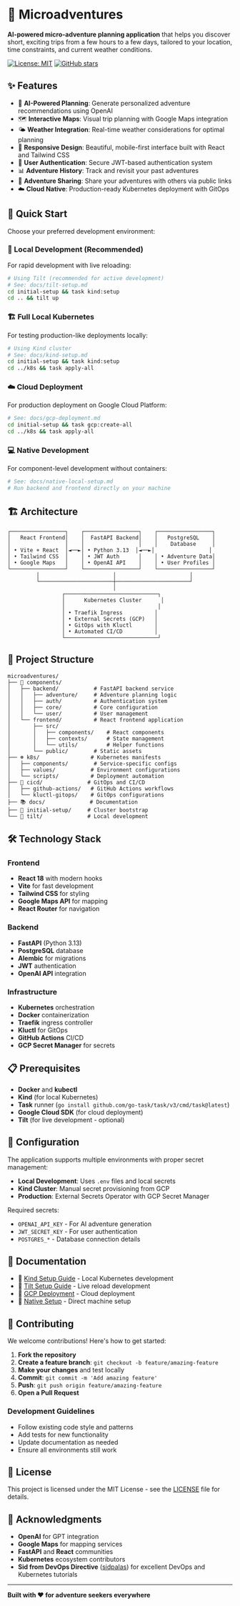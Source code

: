 # 🚀 Microadventures

**AI-powered micro-adventure planning application** that helps you discover short, exciting trips from a few hours to a few days, tailored to your location, time constraints, and current weather conditions.

[![License: MIT](https://img.shields.io/badge/License-MIT-yellow.svg)](https://opensource.org/licenses/MIT)
[![GitHub stars](https://img.shields.io/github/stars/hedlaron/microadventures)](https://github.com/hedlaron/microadventures/stargazers)

## ✨ Features

- 🤖 **AI-Powered Planning**: Generate personalized adventure recommendations using OpenAI
- 🗺️ **Interactive Maps**: Visual trip planning with Google Maps integration
- 🌤️ **Weather Integration**: Real-time weather considerations for optimal planning
- 📱 **Responsive Design**: Beautiful, mobile-first interface built with React and Tailwind CSS
- 👤 **User Authentication**: Secure JWT-based authentication system
- 📊 **Adventure History**: Track and revisit your past adventures
- 🔗 **Adventure Sharing**: Share your adventures with others via public links
- ☁️ **Cloud Native**: Production-ready Kubernetes deployment with GitOps

## 🚀 Quick Start

Choose your preferred development environment:

### 🐳 Local Development (Recommended)
For rapid development with live reloading:
```bash
# Using Tilt (recommended for active development)
# See: docs/tilt-setup.md
cd initial-setup && task kind:setup
cd .. && tilt up
```

### 🏗️ Full Local Kubernetes
For testing production-like deployments locally:
```bash
# Using Kind cluster
# See: docs/kind-setup.md
cd initial-setup && task kind:setup
cd ../k8s && task apply-all
```

### ☁️ Cloud Deployment
For production deployment on Google Cloud Platform:
```bash
# See: docs/gcp-deployment.md
cd initial-setup && task gcp:create-all
cd ../k8s && task apply-all
```

### 💻 Native Development
For component-level development without containers:
```bash
# See: docs/native-local-setup.md
# Run backend and frontend directly on your machine
```

## 🏗️ Architecture

```
┌─────────────────┐    ┌─────────────────┐    ┌─────────────────┐
│   React Frontend│    │  FastAPI Backend│    │   PostgreSQL    │
│                 │    │                 │    │    Database     │
│ • Vite + React  │◄──►│ • Python 3.13  │◄──►│                 │
│ • Tailwind CSS  │    │ • JWT Auth      │    │ • Adventure Data│
│ • Google Maps   │    │ • OpenAI API    │    │ • User Profiles │
└─────────────────┘    └─────────────────┘    └─────────────────┘
         │                       │                       │
         └───────────────────────┼───────────────────────┘
                                 │
                 ┌─────────────────────────────┐
                 │      Kubernetes Cluster      │
                 │                             │
                 │ • Traefik Ingress          │
                 │ • External Secrets (GCP)   │
                 │ • GitOps with Kluctl       │
                 │ • Automated CI/CD          │
                 └─────────────────────────────┘
```

## 📁 Project Structure

```
microadventures/
├── 📱 components/
│   ├── backend/           # FastAPI backend service
│   │   ├── adventure/     # Adventure planning logic
│   │   ├── auth/          # Authentication system
│   │   ├── core/          # Core configuration
│   │   └── user/          # User management
│   └── frontend/          # React frontend application
│       ├── src/
│       │   ├── components/    # React components
│       │   ├── contexts/      # State management
│       │   └── utils/         # Helper functions
│       └── public/        # Static assets
├── ☸️ k8s/                # Kubernetes manifests
│   ├── components/        # Service-specific configs
│   ├── values/           # Environment configurations
│   └── scripts/          # Deployment automation
├── 🔧 cicd/              # GitOps and CI/CD
│   ├── github-actions/   # GitHub Actions workflows
│   └── kluctl-gitops/    # GitOps configurations
├── 📚 docs/              # Documentation
├── 🚀 initial-setup/     # Cluster bootstrap
└── 🔄 tilt/              # Local development
```

## 🛠️ Technology Stack

### Frontend
- **React 18** with modern hooks
- **Vite** for fast development
- **Tailwind CSS** for styling
- **Google Maps API** for mapping
- **React Router** for navigation

### Backend
- **FastAPI** (Python 3.13)
- **PostgreSQL** database
- **Alembic** for migrations
- **JWT** authentication
- **OpenAI API** integration

### Infrastructure
- **Kubernetes** orchestration
- **Docker** containerization
- **Traefik** ingress controller
- **Kluctl** for GitOps
- **GitHub Actions** CI/CD
- **GCP Secret Manager** for secrets

## 📋 Prerequisites

- **Docker** and **kubectl**
- **Kind** (for local Kubernetes)
- **Task** runner (`go install github.com/go-task/task/v3/cmd/task@latest`)
- **Google Cloud SDK** (for cloud deployment)
- **Tilt** (for live development - optional)

## 🔧 Configuration

The application supports multiple environments with proper secret management:

- **Local Development**: Uses `.env` files and local secrets
- **Kind Cluster**: Manual secret provisioning from GCP
- **Production**: External Secrets Operator with GCP Secret Manager

Required secrets:
- `OPENAI_API_KEY` - For AI adventure generation
- `JWT_SECRET_KEY` - For user authentication
- `POSTGRES_*` - Database connection details

## 📖 Documentation

- 📘 [Kind Setup Guide](docs/kind-setup.md) - Local Kubernetes development
- 📗 [Tilt Setup Guide](docs/tilt-setup.md) - Live reload development
- 📙 [GCP Deployment](docs/gcp-deployment.md) - Cloud deployment
- 📕 [Native Setup](docs/native-local-setup.md) - Direct machine setup

## 🤝 Contributing

We welcome contributions! Here's how to get started:

1. **Fork the repository**
2. **Create a feature branch**: `git checkout -b feature/amazing-feature`
3. **Make your changes** and test locally
4. **Commit**: `git commit -m 'Add amazing feature'`
5. **Push**: `git push origin feature/amazing-feature`
6. **Open a Pull Request**

### Development Guidelines
- Follow existing code style and patterns
- Add tests for new functionality
- Update documentation as needed
- Ensure all environments still work

## 📄 License

This project is licensed under the MIT License - see the [LICENSE](LICENSE) file for details.

## 🙏 Acknowledgments

- **OpenAI** for GPT integration
- **Google Maps** for mapping services
- **FastAPI** and **React** communities
- **Kubernetes** ecosystem contributors
- **Sid from DevOps Directive** ([sidpalas](https://github.com/sidpalas/)) for excellent DevOps and Kubernetes tutorials

---

**Built with ❤️ for adventure seekers everywhere**
